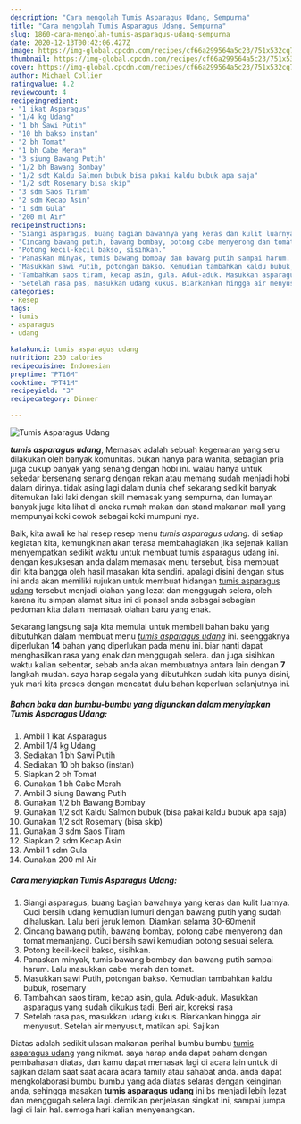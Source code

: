 ```yaml
---
description: "Cara mengolah Tumis Asparagus Udang, Sempurna"
title: "Cara mengolah Tumis Asparagus Udang, Sempurna"
slug: 1860-cara-mengolah-tumis-asparagus-udang-sempurna
date: 2020-12-13T00:42:06.427Z
image: https://img-global.cpcdn.com/recipes/cf66a299564a5c23/751x532cq70/tumis-asparagus-udang-foto-resep-utama.jpg
thumbnail: https://img-global.cpcdn.com/recipes/cf66a299564a5c23/751x532cq70/tumis-asparagus-udang-foto-resep-utama.jpg
cover: https://img-global.cpcdn.com/recipes/cf66a299564a5c23/751x532cq70/tumis-asparagus-udang-foto-resep-utama.jpg
author: Michael Collier
ratingvalue: 4.2
reviewcount: 4
recipeingredient:
- "1 ikat Asparagus"
- "1/4 kg Udang"
- "1 bh Sawi Putih"
- "10 bh bakso instan"
- "2 bh Tomat"
- "1 bh Cabe Merah"
- "3 siung Bawang Putih"
- "1/2 bh Bawang Bombay"
- "1/2 sdt Kaldu Salmon bubuk bisa pakai kaldu bubuk apa saja"
- "1/2 sdt Rosemary bisa skip"
- "3 sdm Saos Tiram"
- "2 sdm Kecap Asin"
- "1 sdm Gula"
- "200 ml Air"
recipeinstructions:
- "Siangi asparagus, buang bagian bawahnya yang keras dan kulit luarnya. Cuci bersih udang kemudian lumuri dengan bawang putih yang sudah dihaluskan. Lalu beri jeruk lemon. Diamkan selama 30-60menit"
- "Cincang bawang putih, bawang bombay, potong cabe menyerong dan tomat memanjang. Cuci bersih sawi kemudian potong sesuai selera."
- "Potong kecil-kecil bakso, sisihkan."
- "Panaskan minyak, tumis bawang bombay dan bawang putih sampai harum. Lalu masukkan cabe merah dan tomat."
- "Masukkan sawi Putih, potongan bakso. Kemudian tambahkan kaldu bubuk, rosemary"
- "Tambahkan saos tiram, kecap asin, gula. Aduk-aduk. Masukkan asparagus yang sudah dikukus tadi. Beri air, koreksi rasa"
- "Setelah rasa pas, masukkan udang kukus. Biarkankan hingga air menyusut. Setelah air menyusut, matikan api. Sajikan"
categories:
- Resep
tags:
- tumis
- asparagus
- udang

katakunci: tumis asparagus udang 
nutrition: 230 calories
recipecuisine: Indonesian
preptime: "PT16M"
cooktime: "PT41M"
recipeyield: "3"
recipecategory: Dinner

---
```



![Tumis Asparagus Udang](https://img-global.cpcdn.com/recipes/cf66a299564a5c23/751x532cq70/tumis-asparagus-udang-foto-resep-utama.jpg)

<b><i>tumis asparagus udang</i></b>, Memasak adalah sebuah kegemaran yang seru dilakukan oleh banyak komunitas. bukan hanya para wanita, sebagian pria juga cukup banyak yang senang dengan hobi ini. walau hanya untuk sekedar bersenang senang dengan rekan atau memang sudah menjadi hobi dalam dirinya. tidak asing lagi dalam dunia chef sekarang sedikit banyak ditemukan laki laki dengan skill memasak yang sempurna, dan lumayan banyak juga kita lihat di aneka rumah makan dan stand makanan mall yang mempunyai koki cowok sebagai koki mumpuni nya.



Baik, kita awali ke hal resep resep menu <i>tumis asparagus udang</i>. di setiap kegiatan kita, kemungkinan akan terasa membahagiakan jika sejenak kalian menyempatkan sedikit waktu untuk membuat tumis asparagus udang ini. dengan kesuksesan anda dalam memasak menu tersebut, bisa membuat diri kita bangga oleh hasil masakan kita sendiri. apalagi disini dengan situs ini anda akan memiliki rujukan untuk membuat hidangan <u>tumis asparagus udang</u> tersebut menjadi olahan yang lezat dan menggugah selera, oleh karena itu simpan alamat situs ini di ponsel anda sebagai sebagian pedoman kita dalam memasak olahan baru yang enak.


Sekarang langsung saja kita memulai untuk membeli bahan baku yang dibutuhkan dalam membuat menu <u><i>tumis asparagus udang</i></u> ini. seenggaknya diperlukan <b>14</b> bahan yang diperlukan pada menu ini. biar nanti dapat menghasilkan rasa yang enak dan menggugah selera. dan juga sisihkan waktu kalian sebentar, sebab anda akan membuatnya antara lain dengan <b>7</b> langkah mudah. saya harap segala yang dibutuhkan sudah kita punya disini, yuk mari kita proses dengan mencatat dulu bahan keperluan selanjutnya ini.

<!--inarticleads1-->

##### Bahan baku dan bumbu-bumbu yang digunakan dalam menyiapkan Tumis Asparagus Udang:

1. Ambil 1 ikat Asparagus
1. Ambil 1/4 kg Udang
1. Sediakan 1 bh Sawi Putih
1. Sediakan 10 bh bakso (instan)
1. Siapkan 2 bh Tomat
1. Gunakan 1 bh Cabe Merah
1. Ambil 3 siung Bawang Putih
1. Gunakan 1/2 bh Bawang Bombay
1. Gunakan 1/2 sdt Kaldu Salmon bubuk (bisa pakai kaldu bubuk apa saja)
1. Gunakan 1/2 sdt Rosemary (bisa skip)
1. Gunakan 3 sdm Saos Tiram
1. Siapkan 2 sdm Kecap Asin
1. Ambil 1 sdm Gula
1. Gunakan 200 ml Air




<!--inarticleads2-->

##### Cara menyiapkan Tumis Asparagus Udang:

1. Siangi asparagus, buang bagian bawahnya yang keras dan kulit luarnya. Cuci bersih udang kemudian lumuri dengan bawang putih yang sudah dihaluskan. Lalu beri jeruk lemon. Diamkan selama 30-60menit
1. Cincang bawang putih, bawang bombay, potong cabe menyerong dan tomat memanjang. Cuci bersih sawi kemudian potong sesuai selera.
1. Potong kecil-kecil bakso, sisihkan.
1. Panaskan minyak, tumis bawang bombay dan bawang putih sampai harum. Lalu masukkan cabe merah dan tomat.
1. Masukkan sawi Putih, potongan bakso. Kemudian tambahkan kaldu bubuk, rosemary
1. Tambahkan saos tiram, kecap asin, gula. Aduk-aduk. Masukkan asparagus yang sudah dikukus tadi. Beri air, koreksi rasa
1. Setelah rasa pas, masukkan udang kukus. Biarkankan hingga air menyusut. Setelah air menyusut, matikan api. Sajikan




Diatas adalah sedikit ulasan makanan perihal bumbu bumbu <u>tumis asparagus udang</u> yang nikmat. saya harap anda dapat paham dengan pembahasan diatas, dan kamu dapat memasak lagi di acara lain untuk di sajikan dalam saat saat acara acara family atau sahabat anda. anda dapat mengkolaborasi bumbu bumbu yang ada diatas selaras dengan keinginan anda, sehingga masakan <b>tumis asparagus udang</b> ini bs menjadi lebih lezat dan menggugah selera lagi. demikian penjelasan singkat ini, sampai jumpa lagi di lain hal. semoga hari kalian menyenangkan.
